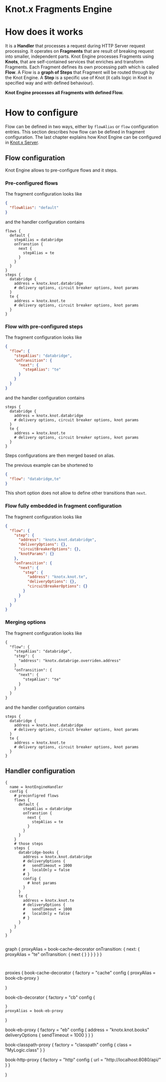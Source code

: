 # Knot.x Fragments Engine

# How does it works
It is a **Handler** that processes a request during HTTP Server request processing.
It operates on **Fragments** that are result of breaking request into smaller, independent parts.
Knot Engine processes Fragments using **Knots**, that are self-contained services that enriches 
and transform Fragments.
Each Fragment defines its own processing path which is called **Flow**.
A Flow is a **graph of Steps** that Fragment will be routed through by the Knot Engine. 
A **Step** is a specific use of Knot (it calls logic in Knot in specified way and with defined behaviour).

**Knot Engine processes all Fragments with defined Flow.**

# How to configure
Flow can be defined in two ways, either by `flowAlias` or `flow` configuration 
entries. This section describes how flow can be defined in fragment configuration. The last chapter
explains how Knot Engine can be configured in [Knot.x Server](https://github.com/Knotx/knotx-server-http).

## Flow configuration
Knot Engine allows to pre-configure flows and it steps.

### Pre-configured flows
The fragment configuration looks like
```json
{
  "flowAlias": "default"
}
```
and the handler configuration contains
```hocon
flows {
  default {
    stepAlias = databridge
    onTranstion {
      next {
        stepAlias = te
      }
    }
  }
}
steps {
  databridge {
    address = knotx.knot.databridge
    # delivery options, circuit breaker options, knot params
  }
  te {
    address = knotx.knot.te
    # delivery options, circuit breaker options, knot params
  }
}

```
### Flow with pre-configured steps
The fragment configuration looks like
```json
{
  "flow": {
    "stepAlias": "databridge",
    "onTransition": {
      "next": {
        "stepAlias": "te"
      }
    }
  }
}
```
and the handler configuration contains
```hocon
steps {
  databridge {
    address = knotx.knot.databridge
    # delivery options, circuit breaker options, knot params
  }
  te {
    address = knotx.knot.te
    # delivery options, circuit breaker options, knot params
  }
}
```
Steps configurations are then merged based on alias.

The previous example can be shortened to
```json
{
  "flow": "databridge,te"
}
```
This short option does not allow to define other transitions than `next`.

### Flow fully embedded in fragment configuration
The fragment configuration looks like
```json
{
  "flow": {
    "step": {
      "address": "knotx.knot.databridge",
      "deliveryOptions": {},
      "circuitBreakerOptions": {},
      "knotParams": {}
    },
    "onTransition": {
      "next": {
        "step": {
          "address": "knotx.knot.te",
          "deliveryOptions": {},
          "circuitBreakerOptions": {}
        }
      }
    }
  }
}
```

### Merging options
The fragment configuration looks like
```html
{
  "flow": {
    "stepAlias": "databridge",
    "step": {
      "address": "knotx.databrige.overriden.address"
    }
    "onTransition": {
      "next": {
        "stepAlias": "te"
      }
    }
  }
}
```
and the handler configuration contains
```hocon
steps {
  databridge {
    address = knotx.knot.databridge
    # delivery options, circuit breaker options, knot params
  }
  te {
    address = knotx.knot.te
    # delivery options, circuit breaker options, knot params
  }
}
```


## Handler configuration

```hocon
{
  name = knotEngineHandler
  config {
    # preconfigred flows
    flows {
      default {
        stepAlias = databridge
        onTranstion {
          next {
            stepAlias = te
          }
        }
      }
    }
    # those steps 
    steps {
      databridge-books {
        address = knotx.knot.databridge
        # deliveryOptions {
        #   sendTimeout = 1000
        #   localOnly = false
        # }
        config {
          # knot params
        }
      }
      te {
        address = knotx.knot.te
        # deliveryOptions {
        #   sendTimeout = 1000
        #   localOnly = false
        # }
      }
    }
  }
}


```
  graph {
    proxyAlias = book-cache-decorator 
    onTransition: {
      next: {
        proxyAlias = "te"
        onTransition: {
          next {
          }
        }
      }
    }
  }
}
```


```
proxies {
  book-cache-decorator {
    factory = "cache"
    config {
      proxyAlias = book-cb-proxy
    }
    
  }
  
  book-cb-decorator {
    factory = "cb"
    config {
      
    }
    proxyAlias = book-eb-proxy
  }
  
  book-eb-proxy {
    factory = "eb"
    config {
      address = "knotx.knot.books"
      deliveryOptions {
        sendTimeout = 1000
      }
    }
  }
  
  book-classpath-proxy {
    factory = "classpath"
    config {
      class = "MyLogic.class"
    }
  }
  
  book-http-proxy {
    factory = "http"
    config {
      url = "http://localhost:8080/api/"
    }
  }
  
}